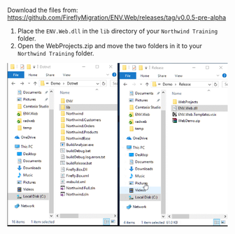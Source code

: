 ﻿Download the files from: https://github.com/FireflyMigration/ENV.Web/releases/tag/v0.0.5-pre-alpha

1. Place the `ENV.Web.dll` in the `lib` directory of your `Northwind Training` folder.
2. Open the WebProjects.zip and move the two folders in it to your `Northwind Training` folder.

![2017 11 03 12H29 47](2017-11-03_12h29_47.gif)
